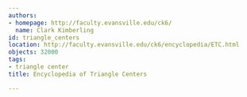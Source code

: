 ```yaml
---
authors:
- homepage: http://faculty.evansville.edu/ck6/
  name: Clark Kimberling
id: triangle_centers
location: http://faculty.evansville.edu/ck6/encyclopedia/ETC.html
objects: 32000
tags:
- triangle center
title: Encyclopedia of Triangle Centers

---
```


